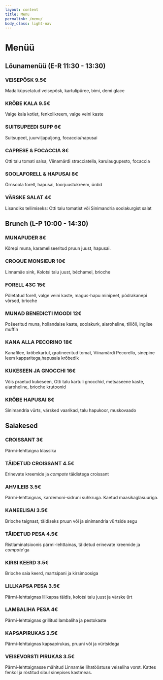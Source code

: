 ```yaml
---
layout: content
title: Menu
permalink: /menu/
body_class: light-nav
---
```

<h1>Menüü</h1>
<section class="menu-section">
  <h2 class="menu-heading">Lõunamenüü (E-R 11:30 - 13:30)</h2>
  <div class="menu-item">
    <h3>VEISEPÕSK <span class="price">9.5€</span></h3>
    <p>Madalküpsetatud veisepõsk, kartulipüree, bimi, demi glace</p>
  </div>
  <div class="menu-item">
    <h3>KRÕBE KALA <span class="price">9.5€</span></h3>
    <p>Valge kala kotlet, fenkolikreem, valge veini kaste</p>
  </div>
  <div class="menu-item">
    <h3>SUITSUPEEDI SUPP <span class="price">6€</span></h3>
    <p>Suitsupeet, juurviljapuljong, focaccia/hapusai</p>
  </div>
  <div class="menu-item">
    <h3>CAPRESE & FOCACCIA <span class="price">8€</span></h3>
    <p>Otti talu tomati salsa, Viinamärdi stracciatella, karulaugupesto, focaccia</p>
  </div>
  <div class="menu-item">
    <h3>SOOLAFORELL & HAPUSAI <span class="price">8€</span></h3>
    <p>Õrnsoola forell, hapusai, toorjuustukreem, ürdid</p>
  </div>
  <div class="menu-item">
    <h3>VÄRSKE SALAT <span class="price">4€</span></h3>
    <p>Lisandiks tellimiseks: Otti talu tomatist või Sinimandria soolakurgist salat</p>
  </div>
</section>

<section class="menu-section">
  <h2 class="menu-heading">Brunch (L-P 10:00 - 14:30)</h2>
  <div class="menu-item">
    <h3>MUNAPUDER <span class="price">8€</span></h3>
    <p>Kõrepi muna, karameliseeritud pruun juust, hapusai.</p>
  </div>
  <div class="menu-item">
    <h3>CROQUE MONSIEUR  <span class="price">10€</span></h3>
    <p>Linnamäe sink, Kolotsi talu juust, béchamel, brioche</p>
  </div>
  <div class="menu-item">
    <h3>FORELL 43C <span class="price">15€</span></h3>
    <p>Põletatud forell, valge veini kaste, magus-hapu minipeet, põdrakanepi võrsed, brioche</p>
  </div>
  <div class="menu-item">
    <h3>MUNAD BENEDICTI MOODI <span class="price">12€</span></h3>
    <p>Pošeeritud muna, hollandaise kaste, soolakurk, aiaroheline, tilliõli, inglise muffin</p>
  </div>
  <div class="menu-item">
    <h3>KANA ALLA PECORINO  <span class="price">18€</span></h3>
    <p>Kanafilee, krõbekartul, gratineeritud tomat, Viinamärdi Pecorello, sinepine leem kapparitega,hapusaia krõbedik</p>
  </div>
  <div class="menu-item">
    <h3>KUKESEEN JA GNOCCHI  <span class="price">16€</span></h3>
    <p>Võis praetud kukeseen, Otti talu kartuli gnocchid, metsaseene kaste, aiaroheline, brioche krutoonid</p>
  </div>
  <div class="menu-item">
    <h3>KRÕBE HAPUSAI <span class="price">8€</span></h3>
    <p>Sinimandria vürts, värsked vaarikad, talu hapukoor, muskovaado</p>
  </div>
</section>
<!--
<section class="menu-section">
  <h2 class="menu-heading">Võikud</h2>
  <div class="menu-item">
    <h3>JUUSTU-TOMATI CROISSANT  <span class="price">5€</span></h3>
    <p>Grillitud croissant eesti juustu, tomati ja karulauguga</p>
  </div>
  <div class="menu-item">
    <h3>SOOLAFORELLI & TOORJUUSTU HAPUSAI <span class="price">8€</span></h3>
    <p>Hapusai, soolaforell, toorjuustukreem, tillimajonees, värske kurk</p>
  </div><div class="menu-item">
    <h3>LAMBALIHA KEBAB FOCACCIAL <span class="price">8€</span></h3>
    <p>Focaccia, lamba kebab, feta juust, metsiku piparmündi pesto, päiksekuivatatud tomat</p>
  </div>
</section>-->


<section class="menu-section">
  <h2 class="menu-heading">Saiakesed</h2>
  <div class="menu-item">
    <h3>CROISSANT <span class="price">3€</span></h3>
    <p>Pärmi-lehttaigna klassika</p>
  </div>
  <div class="menu-item">
    <h3>TÄIDETUD CROISSANT <span class="price">4.5€</span></h3>
    <p>Erinevate kreemide ja <em>compote</em> täidistega croissant</p>
  </div>
  <div class="menu-item">
    <h3>AHVILEIB <span class="price">3.5€</span></h3>
    <p>Pärmi-lehttaignas, kardemoni-sidruni suhkruga. Kaetud maasikaglasuuriga.</p>
  </div>
  <div class="menu-item">
    <h3>KANEELISAI <span class="price">3.5€</span></h3>
    <p>Brioche taignast, täidiseks pruun või ja sinimandria vürtside segu</p>
  </div>
  <div class="menu-item">
    <h3>TÄIDETUD PESA <span class="price">4.5€</span></h3>
    <p>Ristlaminatsioonis pärmi-lehttainas, täidetud erinevate kreemide ja <em>compote</em>'ga</p>
  </div>
  <div class="menu-item">
    <h3>KIRSI KEERD <span class="price">3.5€</span></h3>
    <p>Brioche saia keerd, martsipani ja kirsimoosiga</p>
  </div>
  <div class="menu-item">
    <h3>LILLKAPSA PESA <span class="price">3.5€</span></h3>
    <p>Pärmi-lehttaignas lillkapsa täidis, kolotsi talu juust ja värske ürt</p>
  </div>
  <div class="menu-item">
    <h3>LAMBALIHA PESA <span class="price">4€</span></h3>
    <p>Pärmi-lehttaignas grillitud lambaliha ja pestokaste</p>
  </div>
  <div class="menu-item">
    <h3>KAPSAPIRUKAS <span class="price">3.5€</span></h3>
    <p>Pärmi-lehttaignas kapsapirukas, pruuni või ja vürtsidega</p>
  </div>
  <div class="menu-item">
    <h3>VEISEVORSTI PIRUKAS <span class="price">3.5€</span></h3>
    <p>Pärmi-lehttaignasse mähitud Linnamäe lihatööstuse veiseliha vorst. Kattes fenkol ja röstitud sibul sinepises kastmeas.</p>
  </div>
</section>
